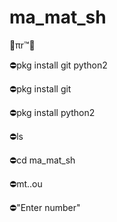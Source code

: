 # ma_mat_sh



💢πr™💢

⛔pkg install git python2

⛔pkg install git

⛔pkg install python2

⛔ls

⛔cd ma_mat_sh

⛔mt..ou

⛔"Enter number"
